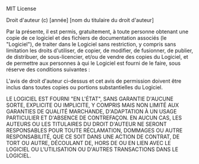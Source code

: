 
MIT License

Droit d'auteur (c) [année] [nom du titulaire du droit d'auteur]

Par la présente, il est permis, gratuitement, à toute personne obtenant une copie
de ce logiciel et des fichiers de documentation associés (le "Logiciel"), de traiter
dans le Logiciel sans restriction, y compris sans limitation les droits
d'utiliser, de copier, de modifier, de fusionner, de publier, de distribuer, de sous-licencier,
et/ou de vendre des copies du Logiciel, et de permettre aux personnes à qui le Logiciel est
fourni de le faire, sous réserve des conditions suivantes :

L'avis de droit d'auteur ci-dessus et cet avis de permission doivent être inclus dans toutes
copies ou portions substantielles du Logiciel.

LE LOGICIEL EST FOURNI "EN L'ÉTAT", SANS GARANTIE D'AUCUNE SORTE, EXPLICITE OU
IMPLICITE, Y COMPRIS MAIS NON LIMITÉ AUX GARANTIES DE QUALITÉ MARCHANDE,
D'ADAPTATION À UN USAGE PARTICULIER ET D'ABSENCE DE CONTREFAÇON. EN AUCUN CAS,
LES AUTEURS OU LES TITULAIRES DU DROIT D'AUTEUR NE SERONT RESPONSABLES POUR TOUTE
RÉCLAMATION, DOMMAGES OU AUTRE RESPONSABILITÉ, QUE CE SOIT DANS UNE ACTION DE CONTRAT,
DE TORT OU AUTRE, DÉCOULANT DE, HORS DE OU EN LIEN AVEC LE LOGICIEL OU L'UTILISATION
OU D'AUTRES TRANSACTIONS DANS LE LOGICIEL.

